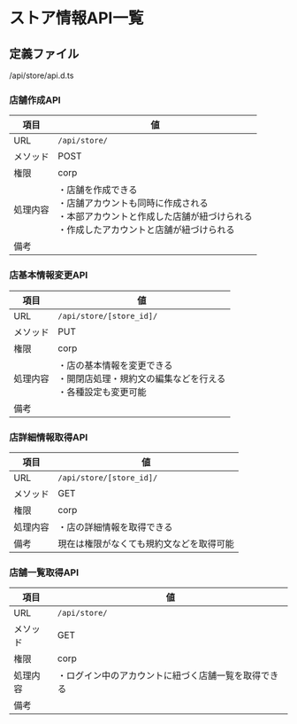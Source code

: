 # ストア情報API一覧

## 定義ファイル

/api/store/api.d.ts

### 店舗作成API

| 項目 | 値 |
|-----|-----|
| URL | `/api/store/` |
| メソッド | POST |
| 権限 | corp |
| 処理内容 | ・店舗を作成できる<br>・店舗アカウントも同時に作成される<br>・本部アカウントと作成した店舗が紐づけられる<br>・作成したアカウントと店舗が紐づけられる |
| 備考 | |

### 店基本情報変更API

| 項目 | 値 |
|-----|-----|
| URL | `/api/store/[store_id]/` |
| メソッド | PUT |
| 権限 | corp |
| 処理内容 | ・店の基本情報を変更できる<br>・開閉店処理・規約文の編集などを行える<br>・各種設定も変更可能 |
| 備考 | |

### 店詳細情報取得API

| 項目 | 値 |
|-----|-----|
| URL | `/api/store/[store_id]/` |
| メソッド | GET |
| 権限 | corp |
| 処理内容 | ・店の詳細情報を取得できる |
| 備考 | 現在は権限がなくても規約文などを取得可能 |

### 店舗一覧取得API

| 項目 | 値 |
|-----|-----|
| URL | `/api/store/` |
| メソッド | GET |
| 権限 | corp |
| 処理内容 | ・ログイン中のアカウントに紐づく店舗一覧を取得できる |
| 備考 | |
